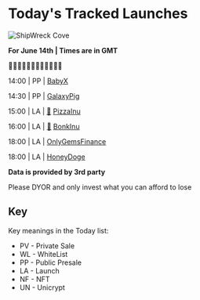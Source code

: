 
# Today's Tracked Launches

![ShipWreck Cove](https://files.catbox.moe/24q2m5.jpg) 

**For June 14th | Times are in GMT**

🏴‍☠️🏴‍☠️🏴‍☠️🏴‍☠️🏴‍☠️🏴‍☠️


14:00 | PP |  [BabyX](https://t.me/babyxbsc)

14:30 | PP |  [GalaxyPig](https://t.me/GalaxyPigChat)

15:00 | LA | [📲](https://www.pinksale.finance/launchpad/0xb9A39C46B4b086734442E3B8BA4b46F0CE49C3f4?chain=BSC) [PizzaInu](https://t.me/pizzainuio)

16:00 | LA | [📲](https://www.pinksale.finance/launchpad/0xb30b707eca508c76d14aa91e848577861403407a?chain=BSC) [BonkInu](https://www.t.me/BonkInu)

18:00 | LA |  [OnlyGemsFinance](https://t.me/onlygemsfinance)

18:00 | LA |  [HoneyDoge](http://t.me/honeydogebsc)


**Data is provided by 3rd party**

Please DYOR and only invest what you can afford to lose

## Key
Key meanings in the Today list:

- PV - Private Sale
- WL - WhiteList
- PP - Public Presale
- LA - Launch
- NF - NFT
- UN - Unicrypt